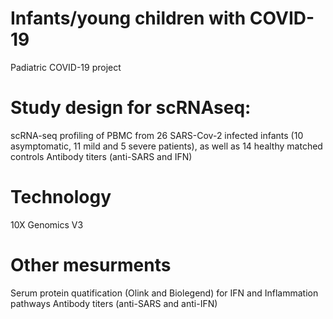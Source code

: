 # Infants/young children with COVID-19
Padiatric COVID-19 project

# Study design for scRNAseq: 
scRNA-seq profiling of PBMC from 26 SARS-Cov-2 infected infants (10 asymptomatic, 11 mild and 5 severe patients), as well as 14 healthy matched controls
Antibody titers (anti-SARS and IFN)

# Technology 
10X Genomics V3

# Other mesurments 
Serum protein quatification (Olink and Biolegend) for IFN and Inflammation pathways
Antibody titers (anti-SARS  and anti-IFN)
